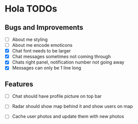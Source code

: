 # Hola TODOs

## Bugs and Improvements
- [ ] About me styling
- [ ] About me encode emoticons
- [x] Chat font needs to be larger
- [x] Chat messages sometimes not coming through
- [x] Chats right panel, notification number not going away
- [x] Messages can only be 1 line long

## Features
- [ ] Chat should have profile picture on top bar
- [ ] Radar should show map behind it and show users on map
- [ ] Cache user photos and update them with new photos

